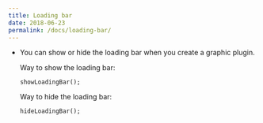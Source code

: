 ```yaml
---
title: Loading bar
date: 2018-06-23
permalink: /docs/loading-bar/
---
```


* You can show or hide the loading bar when you create a graphic plugin.

  Way to show the loading bar:
  ```
  showLoadingBar();
  ```

  Way to hide the loading bar:
  ```
  hideLoadingBar();
  ```